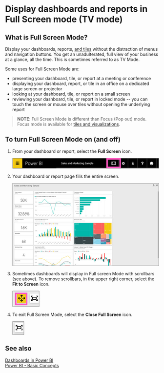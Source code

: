 ﻿<properties
   pageTitle="Display dashboards and reports in Full Screen mode (TV mode)"
   description="Display dashboards and reports in TV mode, aka Full Screen Mode."
   services="powerbi"
   documentationCenter=""
   authors="mihart"
   manager="mblythe"
   editor=""
   tags="power bi"/>

<tags
   ms.service="powerbi"
   ms.devlang="NA"
   ms.topic="article"
   ms.tgt_pltfrm="NA"
   ms.workload="powerbi"
   ms.date="12/11/2015"
   ms.author="mihart"/>

# Display dashboards and reports in Full Screen mode (TV mode) 

## What is Full Screen Mode?

Display your dashboards, reports, [and tiles](powerbi-service-display-tile-in-full-screen-mode.md) without the distraction of menus and navigation buttons.  You get an unadulterated, full view of your business at a glance, all the time. This is sometimes referred to as TV Mode.

Some uses for Full Screen Mode are:

- presenting your dashboard, tile, or report at a meeting or conference
- displaying your dashboard, report, or tile in an office on a dedicated large screen or projector
- looking at your dashboard, tile, or report on a small screen
- reviewing your dashboard, tile, or report in locked mode -- you can touch the screen or mouse over tiles without opening the underlying report

>**NOTE**:
>Full Screen Mode is different than Focus (Pop out) mode. Focus mode is available for [tiles and visualizations](powerbi-service-display-dash-in-focus-mode.md).

## To turn Full Screen Mode on (and off)

1. From your dashboard or report, select the **Full Screen** icon.

      ![](media/powerbi-service-dash-and-reports-fullscreen/PBI_TvModeIcon.jpg)

2. Your dashboard or report page fills the entire screen.

      ![](media/powerbi-service-dash-and-reports-fullscreen/PBI_TVMode.jpg)

3. Sometimes dashboards will display in Full screen Mode with scrollbars (see above). To remove scrollbars, in the upper right corner, select the **Fit to Screen** icon.

      ![](media/powerbi-service-dash-and-reports-fullscreen/PBI_FitToScreenIcon.jpg)

4. To exit Full Screen Mode, select the **Close Full Screen** icon.

      ![](media/powerbi-service-dash-and-reports-fullscreen/PBI_FitToScreenIconClose.jpg)

## See also  
[Dashboards in Power BI](powerbi-service-dashboards.md)  
[Power BI - Basic Concepts](powerbi-service-basic-concepts.md)  
